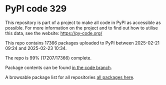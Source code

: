 # PyPI code 329

This repository is part of a project to make all code in PyPI as accessible as possible. For more information 
on the project and to find out how to utilise this data, see the website: https://py-code.org/

This repo contains 17366 packages uploaded to PyPI between 
2025-02-21 09:24 and 2025-02-23 10:34.

The repo is 99% (17207/17366) complete.

Package contents can be found [in the code branch](https://github.com/pypi-data/pypi-mirror-329/tree/code/packages).

A browsable package list for all repositories [all packages here](https://py-code.org/repositories/pypi-mirror-329).


